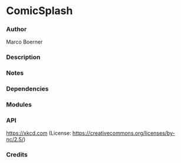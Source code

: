 
# ComicSplash

### Author
Marco Boerner

### Description

### Notes

### Dependencies


### Modules

### API
https://xkcd.com (License: https://creativecommons.org/licenses/by-nc/2.5/)


### Credits

